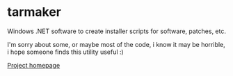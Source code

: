 tarmaker
========

Windows .NET software to create installer scripts for software, patches, etc.

I'm sorry about some, or maybe most of the code, i know it may be horrible, i hope someone finds this utility useful :)

[Project homepage](http://tarmaker.sicarul.com.ar)
